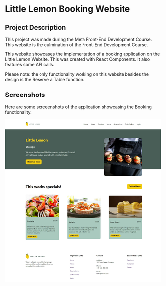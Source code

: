 # Little Lemon Booking Website

## Project Description
This project was made during the Meta Front-End Development Course. This website is the culmination of the Front-End Development Course.

This website showcases the implementation of a booking application on the Little Lemon Website. This was created with React Components. It also features some API calls.

Please note: the only functionality working on this website besides the design is the Reserve a Table function.

## Screenshots
Here are some screeenshots of the application showcasing the Booking functionality.

![little lemon website table booking](/src/images/github-cover.png)


